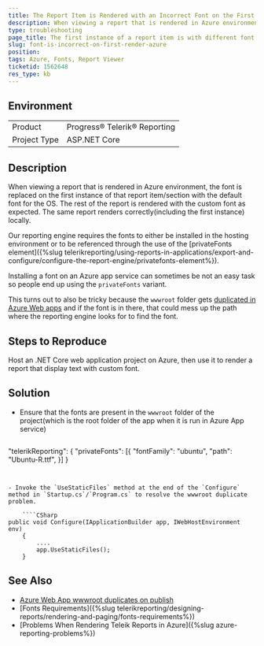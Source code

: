 ```yaml
---
title: The Report Item is Rendered with an Incorrect Font on the First Render in Azure
description: When viewing a report that is rendered in Azure environment the font is replaced with a default one on the first instance
type: troubleshooting
page_title: The first instance of a report item is with different font than the rest
slug: font-is-incorrect-on-first-render-azure
position: 
tags: Azure, Fonts, Report Viewer 
ticketid: 1562648
res_type: kb
---
```


## Environment

<table>
	<tbody>
		<tr>
			<td>Product</td>
			<td>Progress® Telerik® Reporting</td>
		</tr>
		<tr>
			<td>Project Type</td>
			<td>ASP.NET Core</td>
		</tr>
	</tbody>
</table>


## Description

When viewing a report that is rendered in Azure environment, the font is replaced on the first instance of that report item/section with the default font for the OS. The rest of the report is rendered with the custom font as expected. The same report renders correctly(including the first instance) locally.

Our reporting engine requires the fonts to either be installed in the hosting environment or to be referenced through the use of the [privateFonts element]({%slug telerikreporting/using-reports-in-applications/export-and-configure/configure-the-report-engine/privatefonts-element%}).

Installing a font on an Azure app service can sometimes be not an easy task so people end up using the `privateFonts` variant.

This turns out to also be tricky because the `wwwroot` folder gets [duplicated in Azure Web apps](https://stackoverflow.com/questions/50747590/azure-web-app-wwwroot-duplicates-on-publish) and if the font is in there, that could mess up the path where the reporting engine looks for to find the font.

## Steps to Reproduce

Host an .NET Core web application project on Azure, then use it to render a report that display text with custom font.

## Solution

- Ensure that the fonts are present in the `wwwroot` folder of the project(which is the root folder of the app when it is run in Azure App service) 

	````JavaScript
"telerikReporting": {
		"privateFonts": [{
			"fontFamily": "ubuntu",
			"path": "Ubuntu-R.ttf",
		}]
	}
````


- Invoke the `UseStaticFiles` method at the end of the `Configure` method in `Startup.cs`/`Program.cs` to resolve the wwwroot duplicate problem.

	````CSharp
public void Configure(IApplicationBuilder app, IWebHostEnvironment env)
	{
		....
		app.UseStaticFiles();
	}
````


## See Also

* [Azure Web App wwwroot duplicates on publish](https://stackoverflow.com/questions/50747590/azure-web-app-wwwroot-duplicates-on-publish)
* [Fonts Requirements]({%slug telerikreporting/designing-reports/rendering-and-paging/fonts-requirements%})
* [Problems When Rendering Teleik Reports in Azure]({%slug azure-reporting-problems%})
